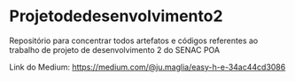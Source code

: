 # Projetodedesenvolvimento2
Repositório para concentrar todos artefatos e códigos referentes ao trabalho de projeto de desenvolvimento 2 do SENAC POA


Link do Medium: https://medium.com/@ju.maglia/easy-h-e-34ac44cd3086
